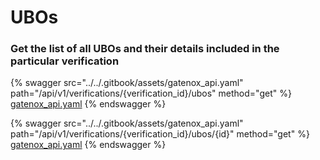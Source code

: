 # UBOs

### Get the list of all UBOs and their details included in the particular verification

{% swagger src="../../.gitbook/assets/gatenox_api.yaml" path="/api/v1/verifications/{verification_id}/ubos" method="get" %}
[gatenox_api.yaml](../../.gitbook/assets/gatenox_api.yaml)
{% endswagger %}

{% swagger src="../../.gitbook/assets/gatenox_api.yaml" path="/api/v1/verifications/{verification_id}/ubos/{id}" method="get" %}
[gatenox_api.yaml](../../.gitbook/assets/gatenox_api.yaml)
{% endswagger %}
